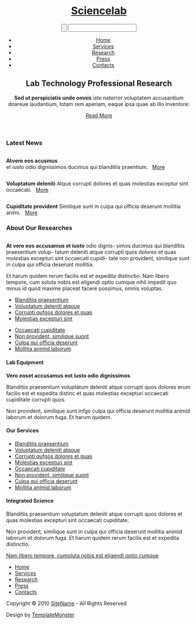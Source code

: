 <!DOCTYPE html>
<html lang="en">
<head>
<title>Challenge CdCMx Equipo 18 </title>
<meta charset="utf-8">
<link rel="stylesheet" href="css/reset.css" type="text/css" media="all">
<link rel="stylesheet" href="css/layout.css" type="text/css" media="all">
<link rel="stylesheet" href="css/style.css" type="text/css" media="all">
<!--[if lt IE 9]>
<script type="text/javascript" src="js/ie6_script_other.js"></script>
<script type="text/javascript" src="js/html5.js"></script>
<![endif]-->
</head>
<body id="page3">
<!-- START PAGE SOURCE -->
<div class="body1">
  <div class="body2">
    <div class="main">
      <header>
        <div class="wrapper">
          <h1><a href="index.html" id="logo">Sciencelab</a></h1>
          <form id="search" method="post" action="#">
            <div>
              <input type="submit" class="submit" value="">
              <input type="text" class="input">
            </div>
          </form>
        </div>
        <div class="wrapper">
          <nav>
            <ul id="menu">
              <li><a href="index.html">Home</a></li>
              <li><a href="services.html">Services</a></li>
              <li><a href="research.html">Research</a></li>
              <li><a href="press.html">Press</a></li>
              <li><a href="contacts.html">Contacts</a></li>
            </ul>
          </nav>
        </div>
        <div class="wrapper">
          <div class="col">
            <h2>Lab Technology <span>Professional Research</span></h2>
            <p><strong>Sed ut perspiciatis unde omnis</strong> iste naterror voluptatem accusantium doareue laudantium, totam rem aperiam, eaque ipsa quae ab illo inventore:</p>
            <a href="#" class="button"><span>Read More</span></a> </div>
        </div>
      </header>
      <section id="content">
        <article class="col1">
          <h3>Latest News</h3>
          <div class="wrapper">
            <figure class="left marg_right1"><a href="#"><img src="images/page1_img1.jpg" alt=""></a></figure>
            <p><strong>Atvero eos acusmus</strong><br>
              et iusto odio dignissimos ducimus qui blanditiis praentium. &nbsp; <a href="#">More</a></p>
          </div>
          <div class="wrapper">
            <figure class="left marg_right1"><a href="#"><img src="images/page1_img2.jpg" alt=""></a></figure>
            <p><strong>Voluptatum deleniti</strong> Atque corrupti dolores et quas molestias exceptur sint occaecati. &nbsp; <a href="#">More</a></p>
          </div>
          <div class="wrapper">
            <figure class="left marg_right1"><a href="#"><img src="images/page1_img3.jpg" alt=""></a></figure>
            <p><strong>Cupiditate provident</strong> Similique sunt in culpa qui officia deserunt mollitia animi. &nbsp; <a href="#">More</a></p>
          </div>
        </article>
        <article class="col2">
          <h3>About Our Researches</h3>
          <div class="wrapper">
            <figure class="left marg_right1"><img src="images/page3_img1.jpg" alt=""></figure>
            <p class="pad_bot1"> <strong>At vero eos accusamus et iusto</strong> odio dignis- simos ducimus qui blanditiis praesentium volup- tatum deleniti atque corrupti quos dolores et quas molestias excepturi sint occaecati cupidi- tate non provident, similique sunt in culpa qui officia deserunt mollitia. </p>
            <p class="pad_bot1"> Et harum quidem rerum facilis est et expedita distinctio. Nam libero tempore, cum soluta nobis est eligendi optio cumque nihil impedit quo minus id quod maxime placeat facere possimus, omnis voluptas. </p>
          </div>
          <div class="wrapper pad_bot1">
            <ul class="cols list2">
              <li><a href="#">Blanditiis praesentium</a></li>
              <li><a href="#">Voluptatum deleniti atqoue</a></li>
              <li><a href="#">Corrupti qufgos dolores et quas</a></li>
              <li><a href="#">Molestias excepturi sint</a></li>
            </ul>
            <ul class="cols pad_left1 list2">
              <li><a href="#">Occaecati cupiditate</a></li>
              <li><a href="#">Non provident, similique suont</a></li>
              <li><a href="#">Culpa qui officia deserunt</a></li>
              <li><a href="#">Mollitia animid laborum</a></li>
            </ul>
          </div>
        </article>
      </section>
    </div>
  </div>
</div>
<div class="body3">
  <div class="main">
    <section id="content2">
      <article class="col3">
        <h4><span><span class="right"></span>Lab Equipment</span></h4>
        <div class="wrapper">
          <div class="pad">
            <p class="pad_bot3"> <strong>Vero eoset accusamus eot iusto odio dignissimos</strong> </p>
            <p class="pad_bot3"> Blanditiis praesentium voluptatum deleniti atque corrupti quos dolores erum facilis est et expedita distinc et quas molestias excepturi occaecati cupiditate corrupti quos. </p>
            <p> Non provident, similique sunt infgo culpa qui officia deserunt mollitia animid laborum et dolorum fuga. Et harum quidem. </p>
          </div>
        </div>
      </article>
      <article class="col4">
        <h4><span><span class="right"></span>Our Services</span></h4>
        <div class="wrapper">
          <div class="pad">
            <ul class="list2">
              <li><a href="#">Blanditiis praesentium</a></li>
              <li><a href="#">Voluptatum deleniti atqoue</a></li>
              <li><a href="#">Corrupti qufgos dolores et quas</a></li>
              <li><a href="#">Molestias excepturi sint</a></li>
              <li><a href="#">Occaecati cupiditate</a></li>
              <li><a href="#">Non provident, similique suont</a></li>
              <li><a href="#">Culpa qui officia deserunt</a></li>
              <li><a href="#">Mollitia animid laborum</a></li>
            </ul>
          </div>
        </div>
      </article>
      <article class="col4">
        <h4><span><span class="right"></span>Integrated Science</span></h4>
        <div class="wrapper">
          <div class="pad">
            <p class="pad_bot3"> Blanditiis praesentium voluptatum deleniti atque corrupti quos dolores et quas molestias excepturi sint occaecati cupiditate. </p>
            <p class="pad_bot3"> Non provident, similique sunt in culpa qui officia deserunt mollitia animid laborum et dolorum fuga. Et harum quidem rerum facilis est et expedita distinctio. </p>
            <p> <a href="#">Nam libero tempore, cumoluta nobis est eligendi optio cumque</a> </p>
          </div>
        </div>
      </article>
    </section>
    <footer>
      <nav>
        <ul id="footer_menu">
          <li><a href="index.html">Home</a></li>
          <li><a href="services.html">Services</a></li>
          <li><a href="research.html">Research</a></li>
          <li><a href="press.html">Press</a></li>
          <li><a href="contacts.html">Contacts</a></li>
        </ul>
      </nav>
      <div class="pad">
        <p class="lf">Copyright &copy; 2010 <a href="#">SiteName</a> - All Rights Reserved</p>
        <p class="rf">Design by <a href="http://www.templatemonster.com/">TemplateMonster</a></p>
        <div style="clear:both;"></div>
      </div>
    </footer>
  </div>
</div>
<!-- END PAGE SOURCE -->
</body>
</html>
